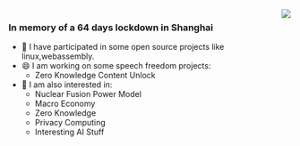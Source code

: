 
<img align="right" src="https://github-readme-stats.vercel.app/api?username=aseaday&count_private=true&show_icons=true&theme=vue" />

### In memory of a 64 days lockdown in Shanghai
- 🔭 I have participated in some open source projects like linux,webassembly.
- 😄 I am working on some speech freedom projects:
  - Zero Knowledge Content Unlock
- 🤔 I am also interested in:
  - Nuclear Fusion Power Model
  - Macro Economy
  - Zero Knowledge
  - Privacy Computing
  - Interesting AI Stuff


<!--
**aseaday/aseaday** is a ✨ _special_ ✨ repository because its `README.md` (this file) appears on your GitHub profile.

Here are some ideas to get you started:

- 🔭 I’m currently working on ...
- 🌱 I’m currently learning ...
- 👯 I’m looking to collaborate on ...
- 🤔 I’m looking for help with ...
- 💬 Ask me about ...
- 📫 How to reach me: ...
- 😄 Pronouns: ...
- ⚡ Fun fact: ...
-->
